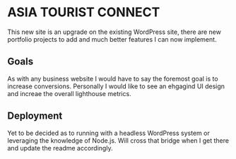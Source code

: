 # ASIA TOURIST CONNECT
This new site is an upgrade on the existing WordPress site, there are new portfolio projects to add and much better features I can now implement.

## Goals
As with any business website I would have to say the foremost goal is to increase conversions.
Personally I would like to see an ehgagind UI design and increae the overall lighthouse metrics.

## Deployment
Yet to be decided as to running with a headless WordPress system or leveraging the knowledge of Node.js.
Will cross that bridge when I get there and update the readme accordingly.